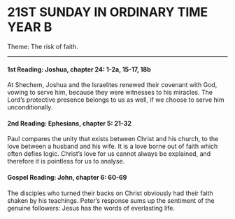 # 21ST SUNDAY IN ORDINARY TIME YEAR B
Theme: The risk of faith.

---

#### 1st Reading: Joshua, chapter 24: 1-2a, 15-17, 18b

At Shechem, Joshua and the Israelites renewed their covenant with God, vowing to serve him, because they were witnesses to his miracles. The Lord’s protective presence belongs to us as well, if we choose to serve him unconditionally.

#### 2nd Reading: Ephesians, chapter 5: 21-32

Paul compares the unity that exists between Christ and his church, to the love between a husband and his wife. It is a love borne out of faith which often defies logic. Christ’s love for us cannot always be explained, and therefore it is pointless for us to analyse.

#### Gospel Reading: John, chapter 6: 60-69

The disciples who turned their backs on Christ obviously had their faith shaken by his teachings. Peter’s response sums up the sentiment of the genuine followers: Jesus has the words of everlasting life.